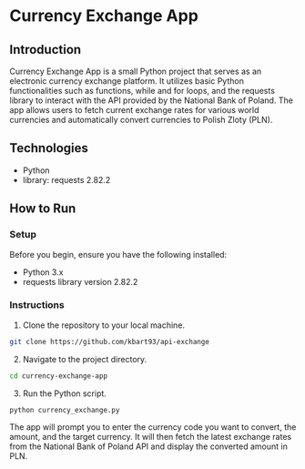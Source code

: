 # Currency Exchange App

## Introduction

Currency Exchange App is a small Python project that serves as an electronic currency exchange platform. It utilizes basic Python functionalities such as functions, while and for loops, and the requests library to interact with the API provided by the National Bank of Poland. The app allows users to fetch current exchange rates for various world currencies and automatically convert currencies to Polish Zloty (PLN).

## Technologies

- Python
- library: requests 2.82.2

## How to Run

### Setup

Before you begin, ensure you have the following installed:
- Python 3.x
- requests library version 2.82.2
### Instructions

1. Clone the repository to your local machine.
```sh
git clone https://github.com/kbart93/api-exchange
```
2. Navigate to the project directory.
```sh
cd currency-exchange-app
```
3. Run the Python script.
```sh
python currency_exchange.py
```

The app will prompt you to enter the currency code you want to convert, the amount, and the target currency. It will then fetch the latest exchange rates from the National Bank of Poland API and display the converted amount in PLN.